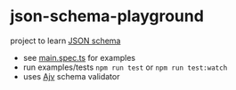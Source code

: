 # json-schema-playground

project to learn [JSON schema](http://json-schema.org/)

* see [main.spec.ts](__tests__/main.spec.ts) for examples
* run examples/tests `npm run test` or `npm run test:watch`
* uses [Ajv](https://ajv.js.org/) schema validator